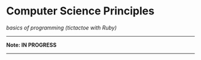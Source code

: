 # Computer Science Principles
_basics of programming (tictactoe with Ruby)_

* * *

__Note: IN PROGRESS__

* * * 



